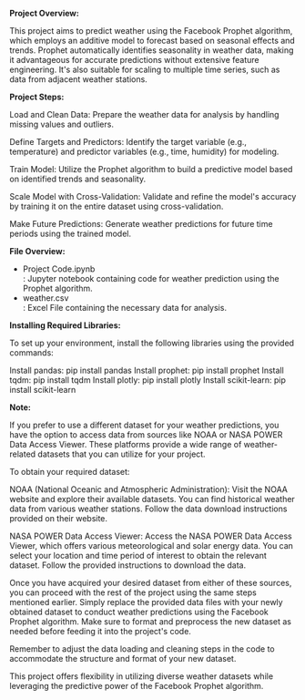 
<b>Project Overview:</b>

This project aims to predict weather using the Facebook Prophet algorithm, which employs an additive model to forecast based on seasonal effects and trends. Prophet automatically identifies seasonality in weather data, making it advantageous for accurate predictions without extensive feature engineering. It's also suitable for scaling to multiple time series, such as data from adjacent weather stations.

<b>Project Steps:</b>

Load and Clean Data: Prepare the weather data for analysis by handling missing values and outliers.

Define Targets and Predictors: Identify the target variable (e.g., temperature) and predictor variables (e.g., time, humidity) for modeling.

Train Model: Utilize the Prophet algorithm to build a predictive model based on identified trends and seasonality.

Scale Model with Cross-Validation: Validate and refine the model's accuracy by training it on the entire dataset using cross-validation.

Make Future Predictions: Generate weather predictions for future time periods using the trained model.

<b>File Overview:</b>

<ul><li>Project Code.ipynb</li>: Jupyter notebook containing code for weather prediction using the Prophet algorithm.
<li>weather.csv</li>: Excel File containing the necessary data for analysis.</ul>

<b>Installing Required Libraries:</b>

To set up your environment, install the following libraries using the provided commands:

Install pandas: pip install pandas
Install prophet: pip install prophet
Install tqdm: pip install tqdm
Install plotly: pip install plotly
Install scikit-learn: pip install scikit-learn

<b>Note:</b>

If you prefer to use a different dataset for your weather predictions, you have the option to access data from sources like NOAA or NASA POWER Data Access Viewer. These platforms provide a wide range of weather-related datasets that you can utilize for your project.

To obtain your required dataset:

NOAA (National Oceanic and Atmospheric Administration):
Visit the NOAA website and explore their available datasets. You can find historical weather data from various weather stations. Follow the data download instructions provided on their website.

NASA POWER Data Access Viewer:
Access the NASA POWER Data Access Viewer, which offers various meteorological and solar energy data. You can select your location and time period of interest to obtain the relevant dataset. Follow the provided instructions to download the data.

Once you have acquired your desired dataset from either of these sources, you can proceed with the rest of the project using the same steps mentioned earlier. Simply replace the provided data files with your newly obtained dataset to conduct weather predictions using the Facebook Prophet algorithm. Make sure to format and preprocess the new dataset as needed before feeding it into the project's code.

Remember to adjust the data loading and cleaning steps in the code to accommodate the structure and format of your new dataset.

This project offers flexibility in utilizing diverse weather datasets while leveraging the predictive power of the Facebook Prophet algorithm.

